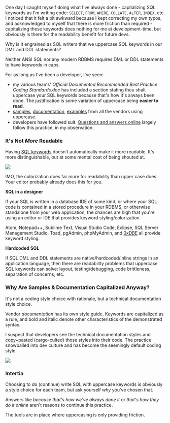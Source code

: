 <!--{Title:"Stop Uppercasing your SQL keywords",Intro:"Your IDE/editor already makes it readable.",Keywords:["sql","software-development","habits"],PublishedOn:"17-May-2015"} -->

One day I caught myself doing what I've always done - capitalizing SQL keywords as I'm writing code: `SELECT`, `FROM`, `WHERE`, `COLLATE`, `ALTER`, `INDEX`, etc. I noticed that it felt a bit awkward because I kept correcting my own typos, and acknowledged to myself that there is more friction than required - capitalizing these keywords does nothing for me at development-time, but obviously is there for the readability benefit for future devs.

Why is it engrained as SQL writers that we uppercase SQL keywords in our DML and DDL statements?

Neither ANSI SQL nor any modern RDBMS requires DML or DDL statements to have keywords in caps.

For as long as I've been a developer, I've seen:

- my various teams' *Official Documented Recommended Best Practice Coding Standards.doc* has included a section stating thou shalt uppercase your SQL keywords because that's how it's always been done. The justification is some variation of uppercase being **easier to read**.
- [samples](https://msdn.microsoft.com/en-us/library/ms187731.aspx), [documentation](http://dev.mysql.com/doc/refman/5.6/en/delete.html), [examples](http://docs.oracle.com/cd/B10501_01/server.920/a96540/statements_103a.htm#2066379) from all the vendors using uppercase.
- developers have followed suit. [Questions and answers online](http://stackoverflow.com/questions/292026/is-there-a-good-reason-to-use-upper-case-for-sql-keywords) largely follow this practice, in my observation.

### It's Not *More* Readable ###

Having [SQL keywords](https://en.wikipedia.org/wiki/SQL#Queries) doesn't automatically make it more readable. It's more distinguishable, but at some mental cost of being shouted at.

![](http://i.imgur.com/zTk975X.png)

IMO, the colorization does far more for readability than upper case does. Your editor probably already does this for you.

**SQL in a designer**

If your SQL is written in a database IDE of some kind, or where your SQL code is contained in a stored procedure in your RDBMS, or otherwise standalone from your web application, the chances are high that you're using an editor or IDE that provides keyword styling/colorization.  

Atom, Notepad++, Sublime Text, Visual Studio Code, Eclipse, SQL Server Management Studio, Toad, pgAdmin, phpMyAdmin, and [0xDBE](https://www.jetbrains.com/dbe/) all provide keyword styling.

**Hardcoded SQL**

If SQL DML and DDL statements are native/hardcoded/inline strings in an application language, then there are readability problems that uppercase SQL keywords can solve: layout, testing/debugging, code brittleness, separation of concerns, etc.

### Why Are Samples & Documentation Capitalized Anyway? ###

It's not a coding style choice with rationale, but a technical documentation style choice.

Vendor *documentation* has its own style guide. Keywords are capitalized as a rule, and bold and italic denote other characteristics of the demonstrated syntax. 

I suspect that developers see the technical documentation styles and copy+pasted (cargo-culted) those styles into their code. The practice snowballed into dev culture and has become the seemingly default coding style. 

<a href="https://technet.microsoft.com/en-us/library/ms177563(v=sql.90).aspx"><img src="http://i.imgur.com/i24BuVu.png" /></a>

### Intertia ###

Choosing to do (continue) write SQL with uppercase keywords is obviously a style choice for each team, but ask yourself *why* you've chosen that.

Answers like *because that's how we've always done it* or *that's how they do it online* aren't reasons to continue this practice.

The tools are in place where uppercasing is only providing friction.
